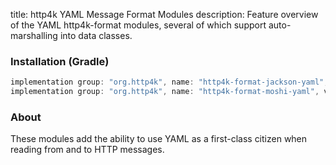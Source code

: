 title: http4k YAML Message Format Modules
description: Feature overview of the YAML http4k-format modules, several of which support auto-marshalling into data classes.

### Installation (Gradle)

```groovy
implementation group: "org.http4k", name: "http4k-format-jackson-yaml", version: "4.34.0.3"
implementation group: "org.http4k", name: "http4k-format-moshi-yaml", version: "4.34.0.3"
```

### About
These modules add the ability to use YAML as a first-class citizen when reading from and to HTTP messages. 

[http4k]: https://http4k.org
